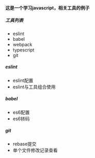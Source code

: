 #### 这是一个学习javascript，相关工具的例子

##### 工具列表
+ eslint
+ babel
+ webpack
+ typescript
+ git 


##### eslint
+ eslint配置
+ eslint与工具组合使用

##### babel
+ es6配置
+ es6转码

##### git
+ rebase提交
+ 单个文件修改记录查看